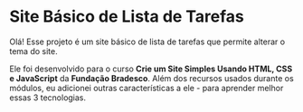 # Site Básico de Lista de Tarefas
Olá! Esse projeto é um site básico de lista de tarefas que permite alterar o tema do site.

Ele foi desenvolvido para o curso **Crie um Site Simples Usando HTML, CSS e JavaScript** da **Fundação Bradesco**. Além dos recursos usados durante os módulos, eu adicionei outras características a ele - para aprender melhor essas 3 tecnologias.


